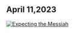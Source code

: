 ## April 11,2023 ##

[![Expecting the Messiah](https://raw.githubusercontent.com/fernal73/CIAY/main/April/jpgs/Day101.jpg)](https://youtu.be/k8_tzvcmt6U "Expecting the Messiah")
